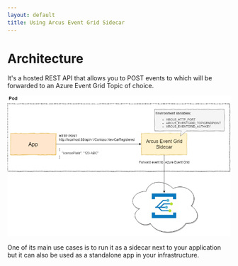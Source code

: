 ```yaml
---
layout: default
title: Using Arcus Event Grid Sidecar
---
```


# Architecture
It's a hosted REST API that allows you to POST events to which will be forwarded to an Azure Event Grid Topic of choice.

![Concept Overview](./../media/concepts-architecture.png)

One of its main use cases is to run it as a sidecar next to your application but it can also be used as a standalone app in your infrastructure.